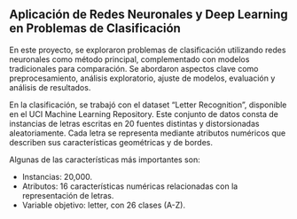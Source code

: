 ## Aplicación de Redes Neuronales y Deep Learning en Problemas de Clasificación

En este proyecto, se exploraron problemas de clasificación utilizando redes neuronales como método principal, complementado con modelos tradicionales para comparación. Se abordaron aspectos clave como preprocesamiento, análisis exploratorio, ajuste de modelos, evaluación y análisis de resultados.

En la clasificación, se trabajó con el dataset “Letter Recognition”, disponible en el UCI Machine Learning Repository. Este conjunto de datos consta de instancias de letras escritas en 20 fuentes distintas y distorsionadas aleatoriamente. Cada letra se representa mediante atributos numéricos que describen sus características geométricas y de bordes. 

Algunas de las características más importantes son:
-	Instancias: 20,000.
-	Atributos: 16 características numéricas relacionadas con la representación de letras.
-	Variable objetivo: letter, con 26 clases (A-Z).
